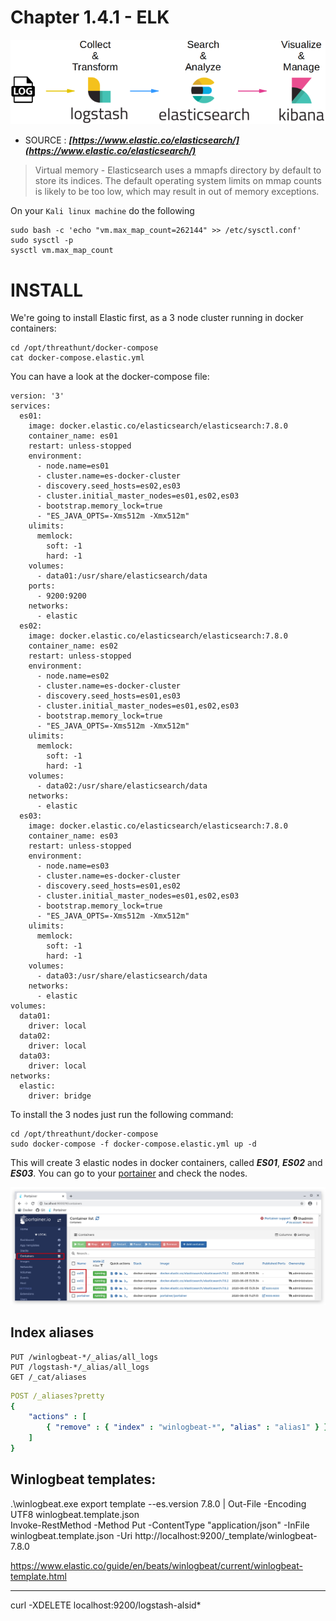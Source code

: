 #   Chapter 1.4.1 - ELK


![Screenshot command](./assets/01-ELK-Stack.png)

- SOURCE : ***[https://www.elastic.co/elasticsearch/](https://www.elastic.co/elasticsearch/)*** 

>Virtual memory - Elasticsearch uses a mmapfs directory by default to store its indices. The default operating system limits on mmap counts is likely to be too low, which may result in out of memory exceptions.

On your `Kali linux machine` do the following

```code
sudo bash -c 'echo "vm.max_map_count=262144" >> /etc/sysctl.conf'
sudo sysctl -p
sysctl vm.max_map_count
```
INSTALL
====

We're going to install Elastic first, as a 3 node cluster running in docker containers:

```code
cd /opt/threathunt/docker-compose
cat docker-compose.elastic.yml
```

You can have a look at the docker-compose file:

```code
version: '3'
services:
  es01:
    image: docker.elastic.co/elasticsearch/elasticsearch:7.8.0
    container_name: es01
    restart: unless-stopped
    environment:
      - node.name=es01
      - cluster.name=es-docker-cluster
      - discovery.seed_hosts=es02,es03
      - cluster.initial_master_nodes=es01,es02,es03
      - bootstrap.memory_lock=true
      - "ES_JAVA_OPTS=-Xms512m -Xmx512m"
    ulimits:
      memlock:
        soft: -1
        hard: -1
    volumes:
      - data01:/usr/share/elasticsearch/data
    ports:
      - 9200:9200
    networks:
      - elastic
  es02:
    image: docker.elastic.co/elasticsearch/elasticsearch:7.8.0
    container_name: es02
    restart: unless-stopped
    environment:
      - node.name=es02
      - cluster.name=es-docker-cluster
      - discovery.seed_hosts=es01,es03
      - cluster.initial_master_nodes=es01,es02,es03
      - bootstrap.memory_lock=true
      - "ES_JAVA_OPTS=-Xms512m -Xmx512m"
    ulimits:
      memlock:
        soft: -1
        hard: -1
    volumes:
      - data02:/usr/share/elasticsearch/data
    networks:
      - elastic
  es03:
    image: docker.elastic.co/elasticsearch/elasticsearch:7.8.0
    container_name: es03
    restart: unless-stopped
    environment:
      - node.name=es03
      - cluster.name=es-docker-cluster
      - discovery.seed_hosts=es01,es02
      - cluster.initial_master_nodes=es01,es02,es03
      - bootstrap.memory_lock=true
      - "ES_JAVA_OPTS=-Xms512m -Xmx512m"
    ulimits:
      memlock:
        soft: -1
        hard: -1
    volumes:
      - data03:/usr/share/elasticsearch/data
    networks:
      - elastic
volumes:
  data01:
    driver: local
  data02:
    driver: local
  data03:
    driver: local
networks:
  elastic:
    driver: bridge
```

To install the 3 nodes just run the following command:

```code
cd /opt/threathunt/docker-compose
sudo docker-compose -f docker-compose.elastic.yml up -d
```

This will create 3 elastic nodes in docker containers, called ***ES01***, ***ES02*** and ***ES03***. You can go to your [portainer](http://localhost:9000) and check the nodes.

![Screenshot command](./assets/01-ElasticUp.jpg)

Index aliases
----

```code
PUT /winlogbeat-*/_alias/all_logs  
PUT /logstash-*/_alias/all_logs  
GET /_cat/aliases  
```

```yml
POST /_aliases?pretty
{
    "actions" : [
        { "remove" : { "index" : "winlogbeat-*", "alias" : "alias1" } }
    ]
}
```

Winlogbeat templates:
----

.\winlogbeat.exe export template --es.version 7.8.0 | Out-File -Encoding UTF8 winlogbeat.template.json  
Invoke-RestMethod -Method Put -ContentType "application/json" -InFile winlogbeat.template.json -Uri http://localhost:9200/_template/winlogbeat-7.8.0

https://www.elastic.co/guide/en/beats/winlogbeat/current/winlogbeat-template.html


----

curl -XDELETE localhost:9200/logstash-alsid*